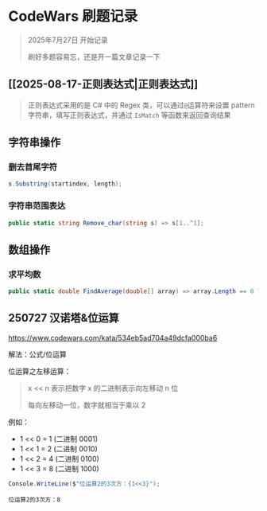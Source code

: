 # CodeWars 刷题记录

> 2025年7月27日 开始记录
> 
> 刷好多题容易忘，还是开一篇文章记录一下

## [[2025-08-17-正则表达式|正则表达式]]

> 正则表达式采用的是 C# 中的 Regex 类，可以通过`@`运算符来设置 pattern 字符串，填写正则表达式，并通过 `IsMatch` 等函数来返回查询结果

## 字符串操作
### 删去首尾字符
```csharp
s.Substring(startindex, length);
```
### 字符串范围表达
```csharp
public static string Remove_char(string s) => s[1..^1];
```

## 数组操作
### 求平均数
```csharp
public static double FindAverage(double[] array) => array.Length == 0 ? 0 : array.Average();
```
## 250727 汉诺塔&位运算
https://www.codewars.com/kata/534eb5ad704a49dcfa000ba6

解法：公式/位运算

位运算之左移运算：

> x \<\< n 表示把数字 x 的二进制表示向左移动 n 位
> 
> 每向左移动一位，数字就相当于乘以 2

例如：
- 1 \<\< 0 = 1 (二进制 0001)
- 1 \<\< 1 = 2 (二进制 0010)
- 1 \<\< 2 = 4 (二进制 0100)
- 1 \<\< 3 = 8 (二进制 1000)

```csharp
Console.WriteLine($"位运算2的3次方：{1<<3}");
```

```
位运算2的3次方：8
```